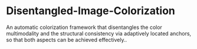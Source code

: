 # Disentangled-Image-Colorization
An automatic colorization framework that disentangles the color multimodality and the structural consistency via adaptively located anchors, so that both aspects can be achieved effectively..
